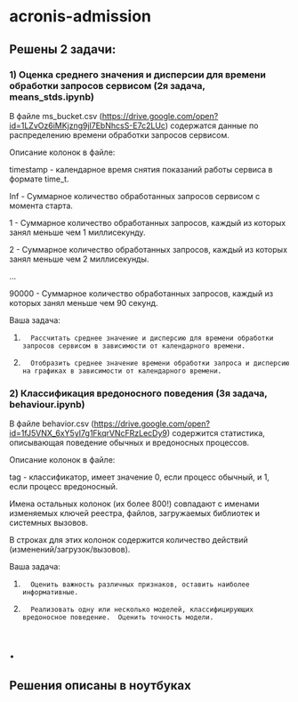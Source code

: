 # acronis-admission
 
## Решены 2 задачи:
### 1) Оценка среднего значения и дисперсии для времени обработки запросов сервисом (2я задача, means_stds.ipynb)
В файле ms_bucket.csv (https://drive.google.com/open?id=1LZvOz6iMKjzng9jl7EbNhcsS-E7c2LUc) содержатся данные по распределению времени обработки запросов сервисом.
 
Описание колонок в файле:
 
timestamp - календарное время снятия показаний работы сервиса в формате time_t.

Inf - Суммарное количество обработанных запросов сервисом с момента старта.

1 - Суммарное количество обработанных запросов, каждый из которых занял меньше чем 1 миллисекунду.

2 - Суммарное количество обработанных запросов, каждый из которых занял меньше чем 2 миллисекунды.

...

90000 - Суммарное количество обработанных запросов, каждый из которых занял меньше чем 90 секунд.
 
Ваша задача:
1.       Рассчитать среднее значение и дисперсию для времени обработки запросов сервисом в зависимости от календарного времени.
2.       Отобразить среднее значение времени обработки запроса и дисперсию на графиках в зависимости от календарного времени.

### 2) Классификация вредоносного поведения (3я задача, behaviour.ipynb)
В файле behavior.csv (https://drive.google.com/open?id=1fJ5VNX_6xY5yI7g1FkqrVNcFRzLecDy9) содержится статистика, описывающая поведение обычных и вредоносных процессов.
 
Описание колонок в файле:
 
tag - классификатор, имеет значение 0, если процесс обычный, и 1, если процесс вредоносный.
 
Имена остальных колонок (их более 800!) совпадают с именами изменяемых ключей реестра, файлов, загружаемых библиотек и системных вызовов.

В строках для этих колонок содержится количество действий (изменений/загрузок/вызовов).
 
Ваша задача:
1.       Оценить важность различных признаков, оставить наиболее информативные.
2.       Реализовать одну или несколько моделей, классифицирующих вредоносное поведение.  Оценить точность модели.

# .
## Решения описаны в ноутбуках
